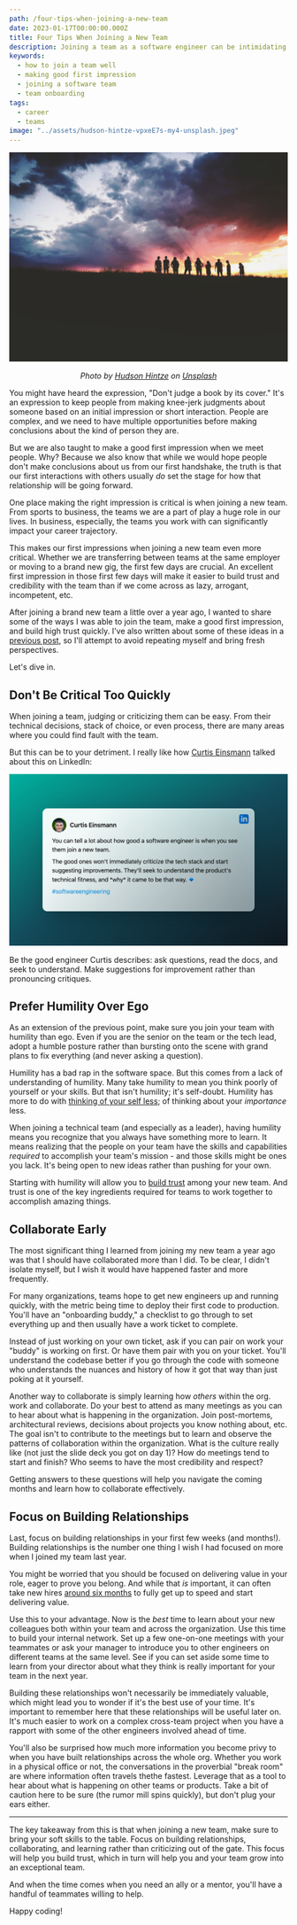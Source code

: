 ```yaml
---
path: /four-tips-when-joining-a-new-team
date: 2023-01-17T00:00:00.000Z
title: Four Tips When Joining a New Team
description: Joining a team as a software engineer can be intimidating. There is a lot of pressure and alot of unknowns. Here are some tips to maximize your first few weeks for maximum long-term success.
keywords:
  - how to join a team well
  - making good first impression
  - joining a software team
  - team onboarding
tags:
  - career
  - teams
image: "../assets/hudson-hintze-vpxeE7s-my4-unsplash.jpeg"
---
```


<center>

![A group of people on top of a hill with the sunset behind them](../assets/hudson-hintze-vpxeE7s-my4-unsplash.jpeg)

<i> 

Photo by <a href="https://unsplash.com/@hudsonhintze?utm_source=unsplash&utm_medium=referral&utm_content=creditCopyText">Hudson Hintze</a> on <a href="https://unsplash.com/photos/vpxeE7s-my4?utm_source=unsplash&utm_medium=referral&utm_content=creditCopyText">Unsplash</a>
  
</i>


</center>

You might have heard the expression, "Don't judge a book by its cover." It's an expression to keep people from making knee-jerk judgments about someone based on an initial impression or short interaction. People are complex, and we need to have multiple opportunities before making conclusions about the kind of person they are.

But we are also taught to make a good first impression when we meet people. Why? Because we also know that while we would hope people don't make conclusions about us from our first handshake, the truth is that our first interactions with others usually _do_ set the stage for how that relationship will be going forward. 

One place making the right impression is critical is when joining a new team. From sports to business, the teams we are a part of play a huge role in our lives. In business, especially, the teams you work with can significantly impact your career trajectory. 

This makes our first impressions when joining a new team even more critical. Whether we are transferring between teams at the same employer or moving to a brand new gig, the first few days are crucial. An excellent first impression in those first few days will make it easier to build trust and credibility with the team than if we come across as lazy, arrogant, incompetent, etc. 

After joining a brand new team a little over a year ago, I wanted to share some of the ways I was able to join the team, make a good first impression, and build high trust quickly. I've also written about some of these ideas in a [previous post](https://dangoslen.me/blog/the-best-ways-to-crush-it-as-a-new-team-member/), so I'll attempt to avoid repeating myself and bring fresh perspectives.

Let's dive in.

## Don't Be Critical Too Quickly

When joining a team, judging or criticizing them can be easy. From their technical decisions, stack of choice, or even process, there are many areas where you could find fault with the team. 

But this can be to your detriment. I really like how [Curtis Einsmann](https://www.linkedin.com/posts/curtiseinsmann_softwareengineering-activity-7018252549275156480-ZMbd?utm_source=share&utm_medium=member_desktop) talked about this on LinkedIn:

<center>

![](../assets/curtis-einsmann-new-team-member-quote.png)

</center>

Be the good engineer Curtis describes: ask questions, read the docs, and seek to understand. Make suggestions for improvement rather than pronouncing critiques.

## Prefer Humility Over Ego

As an extension of the previous point, make sure you join your team with humility than ego. Even if you are the senior on the team or the tech lead, adopt a humble posture rather than bursting onto the scene with grand plans to fix everything (and never asking a question).

Humility has a bad rap in the software space. But this comes from a lack of understanding of humility. Many take humility to mean you think poorly of yourself or your skills. But that isn't humility; it's self-doubt. Humility has more to do with [thinking of your self less](https://www.goodreads.com/quotes/383930-humility-is-not-thinking-less-of-yourself-it-is-thinking); of thinking about your _importance_ less. 

When joining a technical team (and especially as a leader), having humility means you recognize that you always have something more to learn. It means realizing that the people on your team have the skills and capabilities _required_ to accomplish your team's mission - and those skills might be ones you lack. It's being open to new ideas rather than pushing for your own.

Starting with humility will allow you to [build trust](https://dangoslen.me/blog/lets-talk-about-trust/) among your new team. And trust is one of the key ingredients required for teams to work together to accomplish amazing things.

## Collaborate Early

The most significant thing I learned from joining my new team a year ago was that I should have collaborated more than I did. To be clear, I didn't isolate myself, but I wish it would have happened faster and more frequently. 

For many organizations, teams hope to get new engineers up and running quickly, with the metric being time to deploy their first code to production. You'll have an "onboarding buddy," a checklist to go through to set everything up and then usually have a work ticket to complete. 

Instead of just working on your own ticket, ask if you can pair on work your "buddy" is working on first. Or have them pair with you on your ticket. You'll understand the codebase better if you go through the code with someone who understands the nuances and history of how it got that way than just poking at it yourself.

Another way to collaborate is simply learning how _others_ within the org. work and collaborate. Do your best to attend as many meetings as you can to hear about what is happening in the organization. Join post-mortems, architectural reviews, decisions about projects you know nothing about, etc. The goal isn't to contribute to the meetings but to learn and observe the patterns of collaboration within the organization. What is the culture really like (not just the slide deck you got on day 1)? How do meetings tend to start and finish? Who seems to have the most credibility and respect? 

Getting answers to these questions will help you navigate the coming months and learn how to collaborate effectively.

## Focus on Building Relationships

Last, focus on building relationships in your first few weeks (and months!). Building relationships is the number one thing I wish I had focused on more when I joined my team last year. 

You might be worried that you should be focused on delivering value in your role, eager to prove you belong. And while that _is_ important, it can often take new hires [around six months](https://www.investopedia.com/financial-edge/0711/the-cost-of-hiring-a-new-employee.aspx) to fully get up to speed and start delivering value. 

Use this to your advantage. Now is the _best_ time to learn about your new colleagues both within your team and across the organization. Use this time to build your internal network. Set up a few one-on-one meetings with your teammates or ask your manager to introduce you to other engineers on different teams at the same level. See if you can set aside some time to learn from your director about what they think is really important for your team in the next year.

Building these relationships won't necessarily be immediately valuable, which might lead you to wonder if it's the best use of your time. It's important to remember here that these relationships will be useful later on. It's much easier to work on a complex cross-team project when you have a rapport with some of the other engineers involved ahead of time.

You'll also be surprised how much more information you become privy to when you have built relationships across the whole org. Whether you work in a physical office or not, the conversations in the proverbial "break room" are where information often travels thethe fastest. Leverage that as a tool to hear about what is happening on other teams or products. Take a bit of caution here to be sure (the rumor mill spins quickly), but don't plug your ears either.

---

The key takeaway from this is that when joining a new team, make sure to bring your soft skills to the table. Focus on building relationships, collaborating, and learning rather than criticizing out of the gate. This focus will help you build trust, which in turn will help you and your team grow into an exceptional team. 

And when the time comes when you need an ally or a mentor, you'll have a handful of teammates willing to help.

Happy coding!







